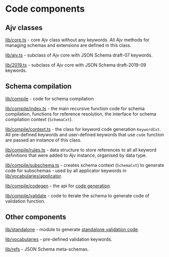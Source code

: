 # Code components

## Ajv classes

[lib/core.ts](../lib/core.ts) - core Ajv class without any keywords. All Ajv methods for managing schemas and extensions are defined in this class.

[lib/ajv.ts](../lib/ajv.ts) - subclass of Ajv core with JSON Schema draft-07 keywords.

[lib/2019.ts](../lib/2019.ts) - subclass of Ajv core with JSON Schema draft-2019-09 keywords.

## Schema compilation

[lib/compile](../lib/compile) - code for schema compilation

[lib/compile/index.ts](../lib/compile/index.ts) - the main recursive function code for schema compilation, functions for reference resolution, the interface for schema compilation context (`SchemaCxt`).

[lib/compile/context.ts](../lib/compile/context.ts) - the class for keyword code generation `KeywordCxt`. All pre-defined keywords and user-defined keywords that use `code` function are passed an instance of this class.

[lib/compile/rules.ts](../lib/compile/rules.ts) - data structure to store references to all all keyword definitions that were added to Ajv instance, organised by data type.

[lib/compile/subschema.ts](../lib/compile/subschema.ts) - creates schema context (`SchemaCxt`) to generate code for subschemas - used by all applicator keywords in [lib/vocabularies/applicator](../lib/vocabularies/applicator).

[lib/compile/codegen](../lib/compile/codegen) - the api for [code generation](./codegen.md).

[lib/compile/validate](../lib/compile/validate) - code to iterate the schema to generate code of validation function.

## Other components

[lib/standalone](../lib/standalone) - module to generate [standalone validation code](./standalone.md).

[lib/vocabularies](../lib/vocabularies) - pre-defined validation keywords.

[lib/refs](../lib/refs) - JSON Schema meta-schemas.
